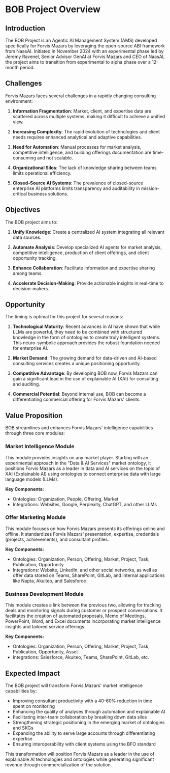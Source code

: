 # BOB Project Overview

## Introduction

The BOB Project is an Agentic AI Management System (AMS) developed specifically for Forvis Mazars by leveraging the open-source ABI framework from NaasAI. Initiated in November 2024 with an experimental phase led by Jeremy Ravenel, Senior Advisor GenAI at Forvis Mazars and CEO of NaasAI, the project aims to transition from experimental to alpha phase over a 12-month period.

## Challenges

Forvis Mazars faces several challenges in a rapidly changing consulting environment:

1. **Information Fragmentation**: Market, client, and expertise data are scattered across multiple systems, making it difficult to achieve a unified view.

2. **Increasing Complexity**: The rapid evolution of technologies and client needs requires enhanced analytical and adaptive capabilities.

3. **Need for Automation**: Manual processes for market analysis, competitive intelligence, and building offerings documentation are time-consuming and not scalable.

4. **Organizational Silos**: The lack of knowledge sharing between teams limits operational efficiency.

5. **Closed-Source AI Systems**: The prevalence of closed-source enterprise AI platforms limits transparency and auditability in mission-critical business solutions.

## Objectives

The BOB project aims to:

1. **Unify Knowledge**: Create a centralized AI system integrating all relevant data sources.

2. **Automate Analysis**: Develop specialized AI agents for market analysis, competitive intelligence, production of client offerings, and client opportunity tracking.

3. **Enhance Collaboration**: Facilitate information and expertise sharing among teams.

4. **Accelerate Decision-Making**: Provide actionable insights in real-time to decision-makers.

## Opportunity

The timing is optimal for this project for several reasons:

1. **Technological Maturity**: Recent advances in AI have shown that while LLMs are powerful, they need to be combined with structured knowledge in the form of ontologies to create truly intelligent systems. This neuro-symbolic approach provides the robust foundation needed for enterprise AI.

2. **Market Demand**: The growing demand for data-driven and AI-based consulting services creates a unique positioning opportunity.

3. **Competitive Advantage**: By developing BOB now, Forvis Mazars can gain a significant lead in the use of explainable AI (XAI) for consulting and auditing.

4. **Commercial Potential**: Beyond internal use, BOB can become a differentiating commercial offering for Forvis Mazars' clients.

## Value Proposition

BOB streamlines and enhances Forvis Mazars' intelligence capabilities through three core modules:

### Market Intelligence Module

This module provides insights on any market player. Starting with an experimental approach in the "Data & AI Services" market ontology, it positions Forvis Mazars as a leader in data and AI services on the topic of XAI (Explainable AI) using ontologies to connect enterprise data with large language models (LLMs).

**Key Components:**
- Ontologies: Organization, People, Offering, Market
- Integrations: Websites, Google, Perplexity, ChatGPT, and other LLMs

### Offer Marketing Module

This module focuses on how Forvis Mazars presents its offerings online and offline. It standardizes Forvis Mazars' presentation, expertise, credentials (projects, achievements), and consultant profiles.

**Key Components:**
- Ontologies: Organization, Person, Offering, Market, Project, Task, Publication, Opportunity
- Integrations: Website, LinkedIn, and other social networks, as well as offer data stored on Teams, SharePoint, GitLab, and internal applications like Napta, Akuiteo, and Salesforce

### Business Development Module

This module creates a link between the previous two, allowing for tracking deals and monitoring signals during customer or prospect conversations. It facilitates the creation of automated proposals, Memo of Meetings, PowerPoint, Word, and Excel documents incorporating market intelligence insights and tailored service offerings.

**Key Components:**
- Ontologies: Organization, Person, Offering, Market, Project, Task, Publication, Opportunity, Asset
- Integrations: Salesforce, Akuiteo, Teams, SharePoint, GitLab, etc.

## Expected Impact

The BOB project will transform Forvis Mazars' market intelligence capabilities by:

- Improving consultant productivity with a 40-60% reduction in time spent on monitoring
- Enhancing the quality of analyses through automation and explainable AI
- Facilitating inter-team collaboration by breaking down data silos
- Strengthening strategic positioning in the emerging market of ontologies and SKGs
- Expanding the ability to serve large accounts through differentiating expertise
- Ensuring interoperability with client systems using the BFO standard

This transformation will position Forvis Mazars as a leader in the use of explainable AI technologies and ontologies while generating significant revenue through commercialization of the solution. 

